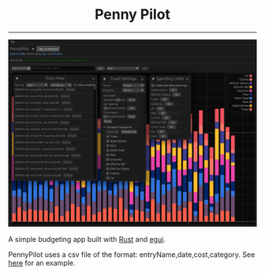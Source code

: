 <!-- # PennyPilot -->

<h1 align="center">Penny Pilot</h1>

---

![screenshot](./media/screenshot_1703354376_193.png)

A simple budgeting app built with [Rust](https://github.com/rust-lang/rust) and [egui](https://github.com/emilk/egui).

PennyPilot uses a csv file of the format: entryName,date,cost,category. See [here](./test%20data/test.csv) for an example.
